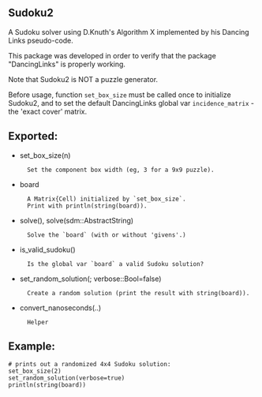 ## Sudoku2
A Sudoku solver using D.Knuth's Algorithm X implemented by his Dancing Links pseudo-code.

This package was developed in order to verify that the package "DancingLinks" is properly working.

Note that Sudoku2 is NOT a puzzle generator.

Before usage, function `set_box_size` must be called once to initialize Sudoku2, and to set the default DancingLinks global var 
`incidence_matrix` - the 'exact cover' matrix.

## Exported:
+ set_box_size(n)

        Set the component box width (eg, 3 for a 9x9 puzzle).
+ board
        
        A Matrix{Cell) initialized by `set_box_size`.
        Print with println(string(board)).
+ solve(), solve(sdm::AbstractString)

        Solve the `board` (with or without 'givens'.)
+ is_valid_sudoku()

        Is the global var `board` a valid Sudoku solution?
+ set_random_solution(; verbose::Bool=false)

        Create a random solution (print the result with string(board)).
+ convert_nanoseconds(..)

        Helper 

## Example:
    # prints out a randomized 4x4 Sudoku solution:
    set_box_size(2)
    set_random_solution(verbose=true)
    println(string(board))
